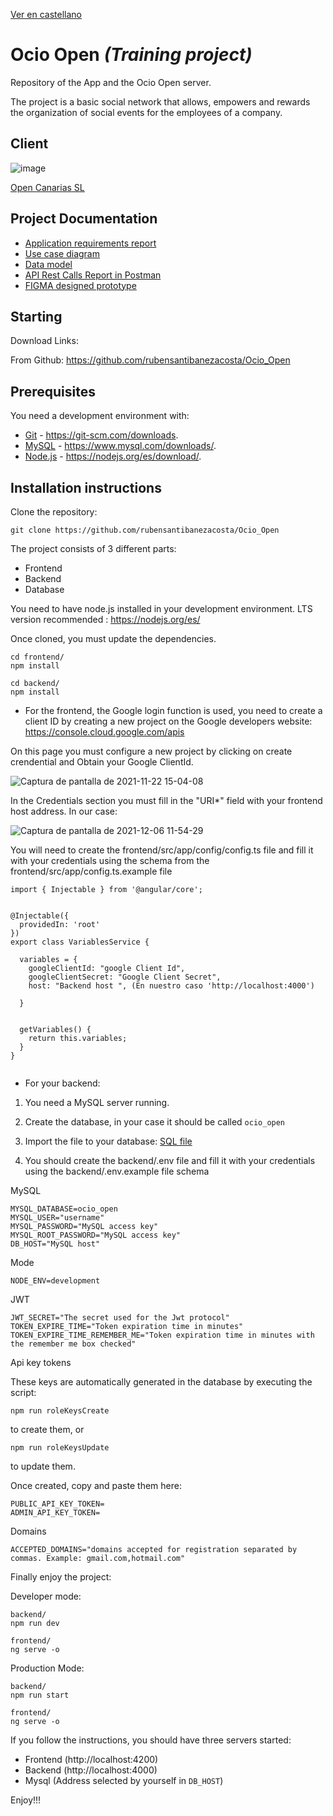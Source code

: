 [Ver en castellano](https://github.com/rubensantibanezacosta/Ocio_Open)

# Ocio Open  *(Training project)*

Repository of the App and the Ocio Open server.

The project is a basic social network that allows, empowers and rewards the organization of social events for the employees of a company.


## Client
![image](https://user-images.githubusercontent.com/44450566/142890754-a330b388-f293-4a12-a665-47dc6995a3ca.png)

[Open Canarias SL](https://www.opencanarias.com/)

## Project Documentation

- [Application requirements report](https://github.com/rubensantibanezacosta/Ocio_Open/blob/main/docs/requisites.md)
- [Use case diagram](https://github.com/rubensantibanezacosta/Ocio_Open/blob/main/docs/Casos%20de%20Uso.png)
- [Data model](https://github.com/rubensantibanezacosta/Ocio_Open/blob/main/docs/Captura%20de%20pantalla%20de%202021-12-03%2011-33-16.png)
- [API Rest Calls Report in Postman](https://documenter.getpostman.com/view/17032586/UVC8E77j)
- [FIGMA designed prototype](https://www.figma.com/proto/avUqIHB3yfnUUCIBHcHBDu/Open-Ocio?node-id=182%3A98&starting-point-node-id=182%3A98)

## Starting

Download Links:

From Github: https://github.com/rubensantibanezacosta/Ocio_Open

## Prerequisites

You need a development environment with:
* [Git](https://git-scm.com) -  https://git-scm.com/downloads.
* [MySQL](https://www.mysql.com) -  https://www.mysql.com/downloads/.
* [Node.js](https://nodejs.org) -  https://nodejs.org/es/download/. 

## Installation instructions

Clone the repository:

```
git clone https://github.com/rubensantibanezacosta/Ocio_Open
```

The project consists of 3 different parts:
* Frontend
* Backend
* Database

You need to have node.js installed in your development environment. LTS version recommended : https://nodejs.org/es/

Once cloned, you must update the dependencies.

```
cd frontend/
npm install
```
```
cd backend/
npm install
```


* For the frontend, the Google login function is used, you need to create a client ID by creating a new project on the Google developers website: https://console.cloud.google.com/apis

On this page you must configure a new project by clicking on create crendential and Obtain your Google ClientId.

![Captura de pantalla de 2021-11-22 15-04-08](https://user-images.githubusercontent.com/44450566/142885020-f59c7e6d-2fb1-467b-9fa4-b66f516ff12d.png)

In the Credentials section you must fill in the "URI*" field with your frontend host address. In our case:
 
![Captura de pantalla de 2021-12-06 11-54-29](https://user-images.githubusercontent.com/44450566/144841712-ed985048-a395-4059-b449-84026d664d14.png)



You will need to create the frontend/src/app/config/config.ts file and fill it with your credentials using the schema from the frontend/src/app/config.ts.example file

```
import { Injectable } from '@angular/core';


@Injectable({
  providedIn: 'root'
})
export class VariablesService {

  variables = {
    googleClientId: "google Client Id",
    googleClientSecret: "Google Client Secret",
    host: "Backend host ", (En nuestro caso 'http://localhost:4000')

  }


  getVariables() {
    return this.variables;
  }
}


```




* For your backend:


1. You need a MySQL server running.

2. Create the database, in your case it should be called ``` ocio_open ```

3. Import the file to your database:  [SQL file](https://github.com/rubensantibanezacosta/Ocio_Open/blob/main/docs/ocioopenBBDD.sql)

4. You should create the backend/.env file and fill it with your credentials using the backend/.env.example file schema

MySQL
```
MYSQL_DATABASE=ocio_open
MYSQL_USER="username"
MYSQL_PASSWORD="MySQL access key"
MYSQL_ROOT_PASSWORD="MySQL access key"
DB_HOST="MySQL host"
``` 
Mode
```
NODE_ENV=development
```
 JWT
```
JWT_SECRET="The secret used for the Jwt protocol"
TOKEN_EXPIRE_TIME="Token expiration time in minutes"
TOKEN_EXPIRE_TIME_REMEMBER_ME="Token expiration time in minutes with the remember me box checked"
```
Api key tokens

These keys are automatically generated in the database by executing the script:
```
npm run roleKeysCreate 
``` 
to create them, or 
```
npm run roleKeysUpdate 
```
to update them.

Once created, copy and paste them here:

```
PUBLIC_API_KEY_TOKEN=
ADMIN_API_KEY_TOKEN=
```
Domains

```
ACCEPTED_DOMAINS="domains accepted for registration separated by commas. Example: gmail.com,hotmail.com"
```


Finally enjoy the project:

Developer mode:
```
backend/
npm run dev
```
```
frontend/
ng serve -o
```

Production Mode:
```
backend/
npm run start
```
```
frontend/
ng serve -o
```

If you follow the instructions, you should have three servers started:
* Frontend (http://localhost:4200)
* Backend (http://localhost:4000)
* Mysql (Address selected by yourself in `DB_HOST`)

Enjoy!!!


